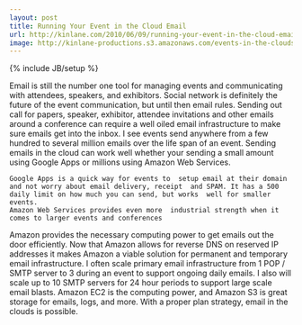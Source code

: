 ```yaml
---
layout: post
title: Running Your Event in the Cloud Email
url: http://kinlane.com/2010/06/09/running-your-event-in-the-cloud-email/
image: http://kinlane-productions.s3.amazonaws.com/events-in-the-clouds/email_icon.jpg
---
```

{% include JB/setup %}
Email is still the number one tool for managing events and communicating  with attendees, speakers, and exhibitors. Social network is definitely  the future of the event communication, but until then email rules.
Sending  out call for papers, speaker, exhibitor, attendee invitations and other  emails around a conference can require a well oiled email  infrastructure to make sure emails get into the inbox.
I see  events send anywhere from a few hundred to several million emails over  the life span of an event. Sending emails in the cloud can work well  whether your sending a small amount using Google Apps or millions using  Amazon Web Services.

	Google Apps is a quick way for events to  setup email at their domain and not worry about email delivery, receipt  and SPAM. It has a 500 daily limit on how much you can send, but works  well for smaller events.
	Amazon Web Services provides even more  industrial strength when it comes to larger events and conferences

Amazon  provides the necessary computing power to get emails out the door  efficiently. Now that Amazon allows for reverse DNS on reserved IP  addresses it makes Amazon a viable solution for permanent and temporary  email infrastructure.
I often scale primary email infrastructure  from 1 POP / SMTP server to 3 during an event to support ongoing daily  emails. I also will scale up to 10 SMTP servers for 24 hour periods to  support large scale email blasts.
Amazon EC2 is the computing  power, and Amazon S3 is great storage for emails, logs, and more. With a  proper plan strategy, email in the clouds is possible.
